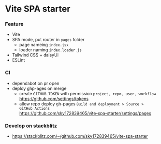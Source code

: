 # Vite SPA starter

### Feature

- Vite
- SPA mode, put router in `pages` folder
  - page nameing `index.jsx`
  - loader naming `index.loader.js`
- Tailwind CSS + daisyUI
- ESLint

### CI

- dependabot on pr open
- deploy ghp-ages on merge
  - create `GITHUB_TOKEN` with permission `project, repo, user, workflow`<br />
    https://github.com/settings/tokens
  - allow repo deploy gh-pages `Build and deployment > Source > GitHub Actions`<br />
    https://github.com/sky172839465/vite-spa-starter/settings/pages

### Develop on stackblitz

- https://stackblitz.com/~/github.com/sky172839465/vite-spa-starter
